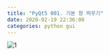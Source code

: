 ```yaml
---
title: "PyQt5 001. 기본 창 띄우기"
date: 2020-02-19 22:36:00
categories: python gui
---
```


<script src="https://gist.github.com/DetegiCE/697ba88f23ae8b044737d2a893c74fca.js"></script>

![1](https://user-images.githubusercontent.com/26007107/74741224-c2d15d80-529f-11ea-9925-dfe2ff79db6d.png)
